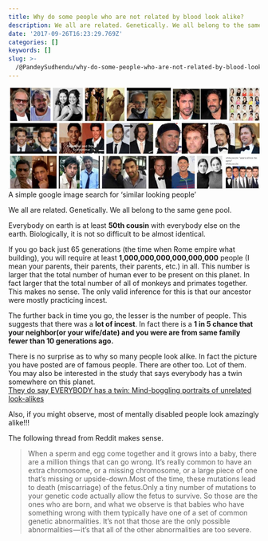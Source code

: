 ```yaml
---
title: Why do some people who are not related by blood look alike?
description: We all are related. Genetically. We all belong to the same gene pool.
date: '2017-09-26T16:23:29.769Z'
categories: []
keywords: []
slug: >-
  /@PandeySudhendu/why-do-some-people-who-are-not-related-by-blood-look-alike-7a097e46860d
---
```


![A simple google image search for ‘similar looking people’](img\1__1bSqcqGkBbVMNhjLKiNuJg.jpeg)
A simple google image search for ‘similar looking people’

We all are related. Genetically. We all belong to the same gene pool.

Everybody on earth is at least **50th cousin** with everybody else on the earth. Biologically, it is not so difficult to be almost identical.

If you go back just 65 generations (the time when Rome empire what building), you will require at least **1,000,000,000,000,000,000** people (I mean your parents, their parents, their parents, etc.) in all. This number is larger that the total number of human ever to be present on this planet. In fact larger that the total number of all of monkeys and primates together. This makes no sense. The only valid inference for this is that our ancestor were mostly practicing incest.

The further back in time you go, the lesser is the number of people. This suggests that there was a **lot of incest**. In fact there is a **1 in 5 chance that your neighbor(or your wife/date) and you were are from same family fewer than 10 generations ago.**

There is no surprise as to why so many people look alike. In fact the picture you have posted are of famous people. There are other too. Lot of them. You may also be interested in the study that says everybody has a twin somewhere on this planet.   
[They do say EVERYBODY has a twin: Mind-boggling portraits of unrelated look-alikes](http://www.dailymail.co.uk/news/article-2247797/Twin-portraits-Quebec-photographer-Francois-Brunelle-takes-pictures-look-alikes.html)

Also, if you might observe, most of mentally disabled people look amazingly alike!!!

The following thread from Reddit makes sense.

> When a sperm and egg come together and it grows into a baby, there are a million things that can go wrong. It’s really common to have an extra chromosome, or a missing chromosome, or a large piece of one that’s missing or upside-down.Most of the time, these mutations lead to death (miscarriage) of the fetus.Only a tiny number of mutations to your genetic code actually allow the fetus to survive. So those are the ones who are born, and what we observe is that babies who have something wrong with them typically have one of a set of common genetic abnormalities. It’s not that those are the only possible abnormalities — it’s that all of the other abnormalities are too severe.